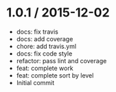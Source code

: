 1.0.1 / 2015-12-02
==================

 * docs: fix travis
 * docs: add coverage
 * chore: add travis.yml
 * docs: fix code style
 * refactor: pass lint and coverage
 * feat: complete work
 * feat: complete sort by level
 * Initial commit

